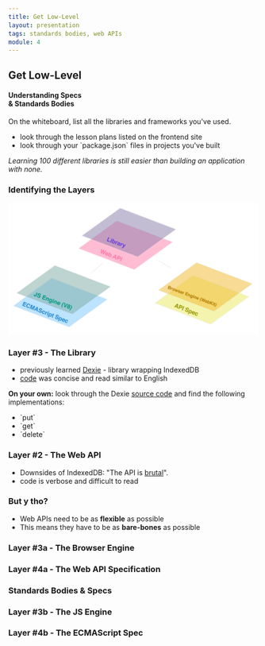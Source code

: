 ```yaml
---
title: Get Low-Level
layout: presentation
tags: standards bodies, web APIs
module: 4
---
```


<section>
  <h2>Get Low-Level</h2>
  <h4>Understanding Specs<br /> & Standards Bodies</h4>
</section>

<section>
<p>On the whiteboard, list all the libraries and frameworks you've used.</p>
<ul>
  <li>look through the lesson plans listed on the frontend site</li>
  <li>look through your `package.json` files in projects you've built</li>
</ul>
</section>

<section>
  <p><i>Learning 100 different libraries is still easier than building an application with none.</i></p>
</section>

<section>
  <h3>Identifying the Layers</h3>
  <img src="../../assets/images/lessons/get-low-level/low-level-layers.png" />
</section>

<section>
  <section>
    <h3>Layer #3 - The Library</h3>
    <ul>
      <li>previously learned <a href="http://dexie.org/">Dexie</a> - library wrapping IndexedDB</li>
      <li><a href="https://github.com/turingschool-examples/offline-news/blob/before-sync-lesson/public/indexedDB.js">code</a> was concise and read similar to English</li>
    </ul>
  </section>
  <section>
    <p><b>On your own:</b> look through the Dexie <a href="https://github.com/dfahlander/Dexie.js">source code</a> and find the following implementations:</p>
    <ul>
      <li>`put`</li>
      <li>`get`</li>
      <li>`delete`</li>
    </ul>
  </section>
</section>

<section>
  <h3>Layer #2 - The Web API</h3>
  <ul>
    <li>Downsides of IndexedDB: "The API is <a href="https://github.com/turingschool-examples/offline-news/blob/d6182e5e7858af7481ef41d534dbc5a5d8b717f0/public/indexedDB.js">brutal</a>".</li>
    <li>code is verbose and difficult to read</li>
  </ul>
</section>

<section>
  <h3>But y tho?</h3>
  <ul>
    <li>Web APIs need to be as <b>flexible</b> as possible</li>
    <li>This means they have to be as <b>bare-bones</b> as possible</li>
  </ul>
</section>

<section>
  <h3>Layer #3a - The Browser Engine</h3>
</section>

<section>
  <h3>Layer #4a - The Web API Specification
</section>

<section>
  <h3>Standards Bodies & Specs</h3>
</section>

<section>
  <h3>Layer #3b - The JS Engine</h3>
</section>

<section>
  <h3>Layer #4b - The ECMAScript Spec</h3>
</section>

